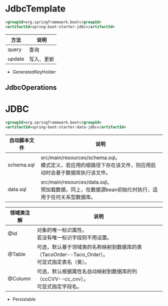 # JdbcTemplate

```xml
<groupId>org.springframework.boot</groupId>
<artifactId>spring-boot-starter-jdbc</artifactId>
```

| 方法   | 说明       |
| ------ | ---------- |
| query  | 查询       |
| update | 写入、更新 |

- GeneratedKeyHolder

## JdbcOperations

# JDBC


```xml
<groupId>org.springframework.boot</groupId>
<artifactId>spring-boot-starter-data-jdbc</artifactId>
```

| 自动脚本文件 | 说明                                                         |
| ------------ | ------------------------------------------------------------ |
| schema\.sql  | src/main/resources/schema\.sql。<br />模式定义，若应用的根路径下存在该文件，则应用启动时会基于数据库执行该文件。 |
| data\.sql    | src/main/resources/data.sql。<br />预加载数据，同上，在数据源bean初始化时执行，适用于任何关系型数据库。 |

| 领域类注解 | 说明                                                         |
| ---------- | ------------------------------------------------------------ |
| @Id        | 对象的唯一标识属性。<br />若没有唯一标识字段则不用设置。     |
| @Table     | 可选，默认基于领域类的名称映射到数据库的表（TacoOrder--Taco_Order）。<br />可显式指定表名（类）。 |
| @Column    | 可选，默认根据属性名自动映射到数据库的列（ccCVV--cc_cvv）。<br />可显式指定字段名。 |

- Persistable

